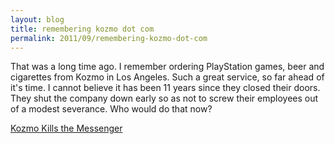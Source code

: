 ```yaml
---
layout: blog
title: remembering kozmo dot com
permalink: 2011/09/remembering-kozmo-dot-com
---
```


That was a long time ago. I remember ordering PlayStation games, beer and cigarettes from Kozmo in Los Angeles. Such a great service, so far ahead of it's time. I cannot believe it has been 11 years since they closed their doors. They shut the company down early so as not to screw their employees out of a modest severance. Who would do that now?

<a href='http://blog.kristeraxel.com/wp-content/uploads/2011/09/Kozmo-Kills-the-Messenger.pdf'>Kozmo Kills the Messenger</a>
